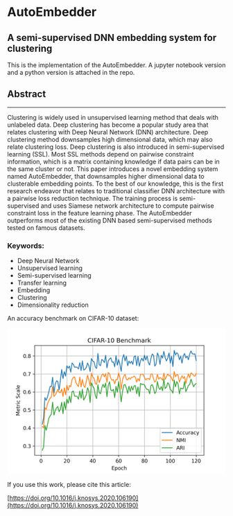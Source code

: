 # AutoEmbedder
A semi-supervised DNN embedding system for clustering
-----------

This is the implementation of the AutoEmbedder. A jupyter notebook version and a python version is attached in the repo.

## Abstract
-----------

Clustering is widely used in unsupervised learning method that deals with unlabeled data. Deep clustering has become a popular study area that relates clustering with Deep Neural Network (DNN) architecture. Deep clustering method downsamples high dimensional data, which may also relate clustering loss. Deep clustering is also introduced in semi-supervised learning (SSL). Most SSL methods depend on pairwise constraint information, which is a matrix containing knowledge if data pairs can be in the same cluster or not. This paper introduces a novel embedding system named AutoEmbedder, that downsamples higher dimensional data to clusterable embedding points. To the best of our knowledge, this is the first research endeavor that relates to traditional classifier DNN architecture with a pairwise loss reduction technique. The training process is semi-supervised and uses Siamese network architecture to compute pairwise constraint loss in the feature learning phase. The AutoEmbedder outperforms most of the existing DNN based semi-supervised methods tested on famous datasets.

### Keywords:

* Deep Neural Network
* Unsupervised learning
* Semi-supervised learning
* Transfer learning
* Embedding
* Clustering
* Dimensionality reduction


An accuracy benchmark on CIFAR-10 dataset:

![benchmark](https://github.com/QuwsarOhi/AutoEmbedder/blob/master/benchmark_cifar10.png)


If you use this work, please cite this article:

[https://doi.org/10.1016/j.knosys.2020.106190](https://doi.org/10.1016/j.knosys.2020.106190)
